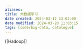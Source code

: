 ```yaml
---
aliases: 
title: 大数据学习
date created: 2024-03-12 13:03:00
date modified: 2024-03-20 11:03:15
tags: [code/big-data, catalogue]
---
```

[[Hadoop]]
